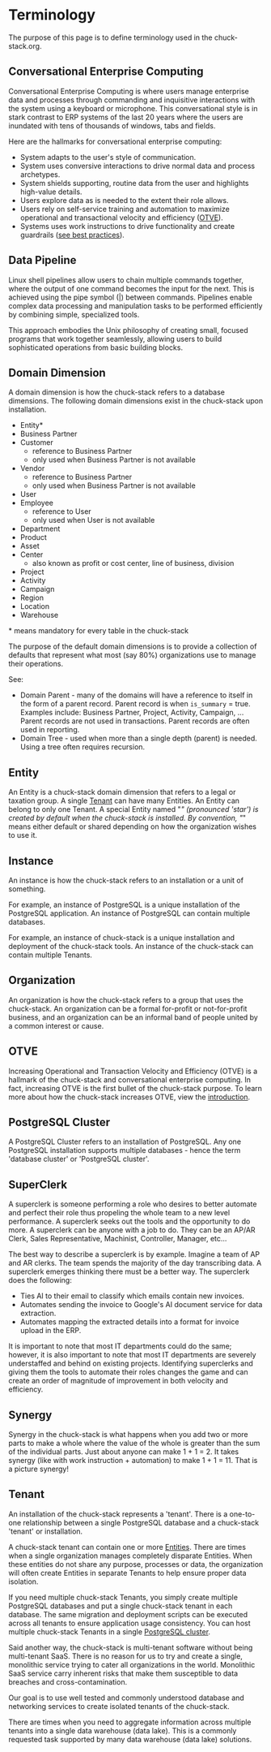 # Terminology

The purpose of this page is to define terminology used in the chuck-stack.org.

## Conversational Enterprise Computing

Conversational Enterprise Computing is where users manage enterprise data and processes through commanding and inquisitive interactions with the system using a keyboard or microphone. This conversational style is in stark contrast to ERP systems of the last 20 years where the users are inundated with tens of thousands of windows, tabs and fields.

Here are the hallmarks for conversational enterprise computing:

- System adapts to the user's style of communication.
- System uses conversive interactions to drive normal data and process archetypes.
- System shields supporting, routine data from the user and highlights high-value details.
- Users explore data as is needed to the extent their role allows.
- Users rely on self-service training and automation to maximize operational and transactional velocity and efficiency ([OTVE](./terminology.md#otve)).
- Systems uses work instructions to drive functionality and create guardrails ([see best practices](./best-practices.md)).

## Data Pipeline

Linux shell pipelines allow users to chain multiple commands together, where the output of one command becomes the input for the next. This is achieved using the pipe symbol (|) between commands. Pipelines enable complex data processing and manipulation tasks to be performed efficiently by combining simple, specialized tools. 

This approach embodies the Unix philosophy of creating small, focused programs that work together seamlessly, allowing users to build sophisticated operations from basic building blocks.

## Domain Dimension

A domain dimension is how the chuck-stack refers to a database dimensions. The following domain dimensions exist in the chuck-stack upon installation.

- Entity*
- Business Partner
- Customer
  - reference to Business Partner
  - only used when Business Partner is not available
- Vendor
  - reference to Business Partner
  - only used when Business Partner is not available
- User
- Employee
  - reference to User
  - only used when User is not available
- Department
- Product
- Asset
- Center
  - also known as profit or cost center, line of business, division
- Project
- Activity
- Campaign
- Region
- Location
- Warehouse

\* means mandatory for every table in the chuck-stack

The purpose of the default domain dimensions is to provide a collection of defaults that represent what most (say 80%) organizations use to manage their operations.

See:

- Domain Parent - many of the domains will have a reference to itself in the form of a parent record. Parent record is when `is_summary` = true. Examples include: Business Partner, Project, Activity, Campaign, ... Parent records are not used in transactions. Parent records are often used in reporting.
- Domain Tree - used when more than a single depth (parent) is needed. Using a tree often requires recursion.

## Entity

An Entity is a chuck-stack domain dimension that refers to a legal or taxation group. A single [Tenant](./terminology.md#tenant) can have many Entities. An Entity can belong to only one Tenant. A special Entity named "*" (pronounced 'star') is created by default when the chuck-stack is installed. By convention, "*" means either default or shared depending on how the organization wishes to use it.

## Instance

An instance is how the chuck-stack refers to an installation or a unit of something. 

For example, an instance of PostgreSQL is a unique installation of the PostgreSQL application. An instance of PostgreSQL can contain multiple databases.

For example, an instance of chuck-stack is a unique installation and deployment of the chuck-stack tools. An instance of the chuck-stack can contain multiple Tenants.

## Organization

An organization is how the chuck-stack refers to a group that uses the chuck-stack. An organization can be a formal for-profit or not-for-profit business, and an organization can be an informal band of people united by a common interest or cause.

## OTVE

Increasing Operational and Transaction Velocity and Efficiency (OTVE) is a hallmark of the chuck-stack and conversational enterprise computing. In fact, increasing OTVE is the first bullet of the chuck-stack purpose. To learn more about how the chuck-stack increases OTVE, view the [introduction](./introduction.md).

## PostgreSQL Cluster

A PostgreSQL Cluster refers to an installation of PostgreSQL. Any one PostgreSQL installation supports multiple databases - hence the term 'database cluster' or 'PostgreSQL cluster'.

## SuperClerk

A superclerk is someone performing a role who desires to better automate and perfect their role thus propeling the whole team to a new level performance. A superclerk seeks out the tools and the opportunity to do more. A superclerk can be anyone with a job to do. They can be an AP/AR Clerk, Sales Representative, Machinist, Controller, Manager, etc...

The best way to describe a superclerk is by example. Imagine a team of AP and AR clerks. The team spends the majority of the day transcribing data. A superclerk emerges thinking there must be a better way. The superclerk does the following:

- Ties AI to their email to classify which emails contain new invoices.
- Automates sending the invoice to Google's AI document service for data extraction.
- Automates mapping the extracted details into a format for invoice upload in the ERP.

It is important to note that most IT departments could do the same; however, it is also important to note that most IT departments are severely understaffed and behind on existing projects. Identifying superclerks and giving them the tools to automate their roles changes the game and can create an order of magnitude of improvement in both velocity and efficiency.

## Synergy

Synergy in the chuck-stack is what happens when you add two or more parts to make a whole where the value of the whole is greater than the sum of the individual parts. Just about anyone can make 1 + 1 = 2. It takes synergy (like with work instruction + automation) to make 1 + 1 = 11. That is a picture synergy!

## Tenant

An installation of the chuck-stack represents a 'tenant'. There is a one-to-one relationship between a single PostgreSQL database and a chuck-stack 'tenant' or installation.

A chuck-stack tenant can contain one or more [Entities](./terminology.md#entity). There are times when a single organization manages completely disparate Entities. When these entities do not share any purpose, processes or data, the organization will often create Entities in separate Tenants to help ensure proper data isolation.

If you need multiple chuck-stack Tenants, you simply create multiple PostgreSQL databases and put a single chuck-stack tenant in each database. The same migration and deployment scripts can be executed across all tenants to ensure application usage consistency. You can host multiple chuck-stack Tenants in a single [PostgreSQL cluster](#postgresql-cluster).

Said another way, the chuck-stack is multi-tenant software without being multi-tenant SaaS. There is no reason for us to try and create a single, monolithic service trying to cater all organizations in the world. Monolithic SaaS service carry inherent risks that make them susceptible to data breaches and cross-contamination.

Our goal is to use well tested and commonly understood database and networking services to create isolated tenants of the chuck-stack.

There are times when you need to aggregate information across multiple tenants into a single data warehouse (data lake). This is a commonly requested task supported by many data warehouse (data lake) solutions.
